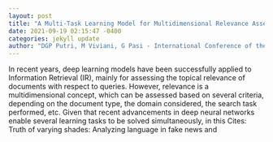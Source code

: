 ```yaml
--- 
layout: post 
title: "A Multi-Task Learning Model for Multidimensional Relevance Assessment" 
date: 2021-09-19 02:15:47 -0400 
categories: jekyll update 
author: "DGP Putri, M Viviani, G Pasi - International Conference of the Cross-Language , 2021" 
--- 
```

In recent years, deep learning models have been successfully applied to Information Retrieval (IR), mainly for assessing the topical relevance of documents with respect to queries. However, relevance is a multidimensional concept, which can be assessed based on several criteria, depending on the document type, the domain considered, the search task performed, etc. Given that recent advancements in deep neural networks enable several learning tasks to be solved simultaneously, in this Cites: Truth of varying shades: Analyzing language in fake news and